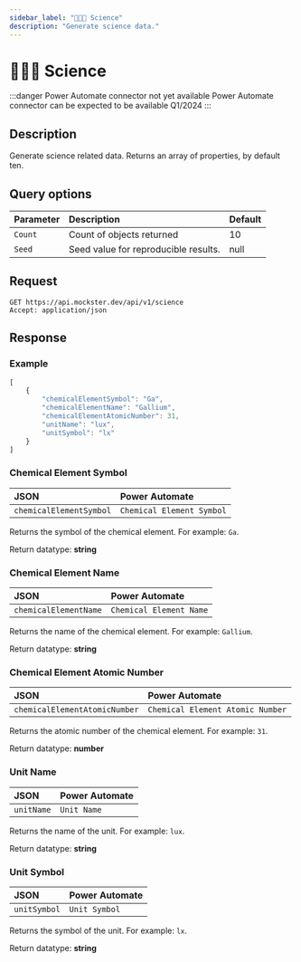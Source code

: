 ```yaml
---
sidebar_label: "👩🏻‍🔬 Science"
description: "Generate science data."
---
```


# 👩🏻‍🔬 Science

:::danger Power Automate connector not yet available
Power Automate connector can be expected to be available Q1/2024
:::

## Description

Generate science related data. Returns an array of properties, by default ten.

## Query options

|Parameter|Description|Default|
|---------|:---------|---------|
|`Count`| Count of objects returned | 10 |
|`Seed` | Seed value for reproducible results. | null |

## Request

```http title="HTTP"
GET https://api.mockster.dev/api/v1/science
Accept: application/json  
```

## Response 

### Example 

```jsx title="JSON"
[
    {
        "chemicalElementSymbol": "Ga",
        "chemicalElementName": "Gallium",
        "chemicalElementAtomicNumber": 31,
        "unitName": "lux",
        "unitSymbol": "lx"
    }
]
```

### Chemical Element Symbol

|JSON|Power Automate|
|:---------|:---------|
`chemicalElementSymbol`|`Chemical Element Symbol`

Returns the symbol of the chemical element. For example: `Ga`.

Return datatype: **string**

### Chemical Element Name

|JSON|Power Automate|
|:---------|:---------|
`chemicalElementName`|`Chemical Element Name`

Returns the name of the chemical element. For example: `Gallium`.

Return datatype: **string**

### Chemical Element Atomic Number

|JSON|Power Automate|
|:---------|:---------|
`chemicalElementAtomicNumber`|`Chemical Element Atomic Number`

Returns the atomic number of the chemical element. For example: `31`.

Return datatype: **number**

### Unit Name

|JSON|Power Automate|
|:---------|:---------|
`unitName`|`Unit Name`

Returns the name of the unit. For example: `lux`.

Return datatype: **string**

### Unit Symbol

|JSON|Power Automate|
|:---------|:---------|
`unitSymbol`|`Unit Symbol`

Returns the symbol of the unit. For example: `lx`.

Return datatype: **string**